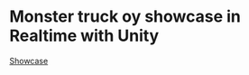 # Monster truck oy showcase in Realtime with Unity
<a href="https://saluji.itch.io/truck-3d" target="_blank">Showcase</a>
